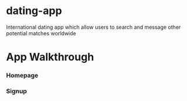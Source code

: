 # dating-app
International dating app which allow users to search and message other potential matches worldwide


# App Walkthrough
<h3>Homepage</h3>

<h3>Signup</h3>
